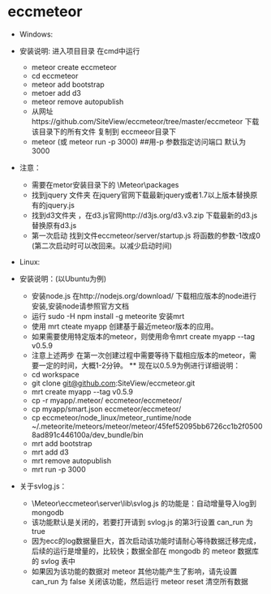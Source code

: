 eccmeteor
=========
* Windows:
* 安装说明: 进入项目目录 在cmd中运行
  * meteor create eccmeteor
  * cd eccmeteor
  * meteor add bootstrap
  * metoer add d3
  * meteor remove autopublish
  * 从网址https://github.com/SiteView/eccmeteor/tree/master/eccmeteor 下载该目录下的所有文件 复制到 eccmeeor目录下
  * meteor (或 meteor run -p 3000)  ##用-p 参数指定访问端口 默认为3000
* 注意：
  * 需要在metor安装目录下的   \Meteor\packages 
  * 找到jquery 文件夹 在jquery官网下载最新jquery或者1.7以上版本替换原有的jquery.js
  * 找到d3文件夹 ，在d3.js官网http://d3js.org/d3.v3.zip 下载最新的d3.js替换原有d3.js
  * 第一次启动 找到文件eccmeteor/server/startup.js 将函数的参数-1改成0  (第二次启动时可以改回来。以减少启动时间)

* Linux:
* 安装说明：(以Ubuntu为例)
  *  安装node.js  在http://nodejs.org/download/ 下载相应版本的node进行安装,安装node请参照官方文档
  *  运行  sudo -H npm install -g meteorite 安装mrt
  *  使用 mrt cteate myapp  创建基于最近meteor版本的应用。 
  *  如果需要使用特定版本的meteor，则使用命令mrt create myapp --tag v0.5.9
  *  注意上述两步 在第一次创建过程中需要等待下载相应版本的meteor，需要一定的时间，大概1-2分钟。
  ** 现在以0.5.9为例进行详细说明：
    * cd workspace
    * git clone git@github.com:SiteView/eccmeteor.git
    * mrt create myapp --tag v0.5.9
    * cp -r myapp/.meteor/ eccmeteor/eccmeteor/
    * cp myapp/smart.json eccmeteor/eccmeteor/
    * cp eccmeteor/node_linux/meteor_runtime/node ~/.meteorite/meteors/meteor/meteor/45fef52095bb6726cc1b2f05008ad891c446100a/dev_bundle/bin
    * mrt add bootstrap
    * mrt add d3
    * mrt remove autopublish
    * mrt run -p 3000
    
  


* 关于svlog.js：
  * \Meteor\eccmeteor\server\lib\svlog.js 的功能是：自动增量导入log到mongodb
  * 该功能默认是关闭的，若要打开请到 svlog.js 的第3行设置 can_run 为 true
  * 因为ecc的log数据量巨大，首次启动该功能时请耐心等待数据迁移完成，后续的运行是增量的，比较快；数据全部在 mongodb 的 meteor 数据库的 svlog 表中
  * 如果因为该功能的数据对 meteor 其他功能产生了影响，请先设置 can_run 为 false 关闭该功能，然后运行 meteor reset 清空所有数据
  
